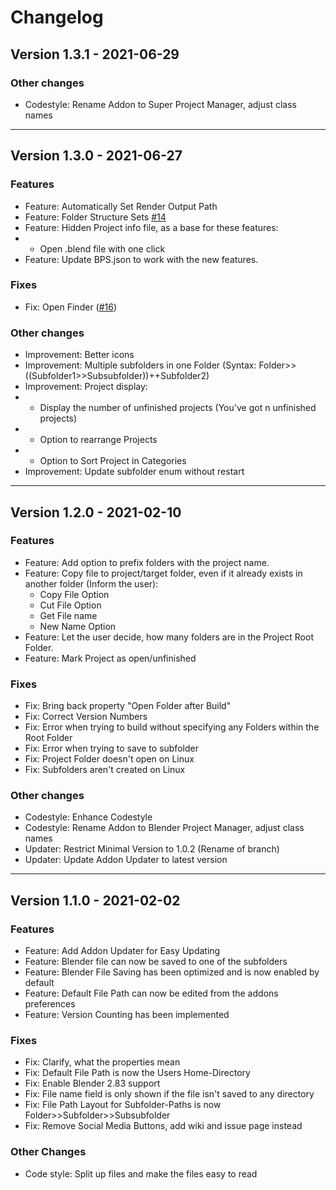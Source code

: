 # Changelog

## Version 1.3.1 - 2021-06-29
### Other changes
- Codestyle: Rename Addon to Super Project Manager, adjust class names

---

## Version 1.3.0 - 2021-06-27
### Features
- Feature: Automatically Set Render Output Path
- Feature: Folder Structure Sets [#14](https://github.com/PidgeonTools/SuperProjectManager/issues/14)
- Feature: Hidden Project info file, as a base for these features:
- - Open .blend file with one click
- Feature: Update BPS.json to work with the new features.

### Fixes
- Fix: Open Finder ([#16](https://github.com/PidgeonTools/SuperProjectManager/issues/16))

### Other changes
- Improvement: Better icons
- Improvement: Multiple subfolders in one Folder (Syntax: Folder>>((Subfolder1>>Subsubfolder))++Subfolder2)
- Improvement: Project display:
- - Display the number of unfinished projects (You've got n unfinished projects)
- - Option to rearrange Projects
- - Option to Sort Project in Categories
- Improvement: Update subfolder enum without restart

---

## Version 1.2.0 - 2021-02-10
### Features
- Feature: Add option to prefix folders with the project name.
- Feature: Copy file to project/target folder, even if it already exists in another folder (Inform the user):
    - Copy File Option
    - Cut File Option
    - Get File name
    - New Name Option
- Feature: Let the user decide, how many folders are in the Project Root Folder.
- Feature: Mark Project as open/unfinished

### Fixes
- Fix: Bring back property "Open Folder after Build"
- Fix: Correct Version Numbers
- Fix: Error when trying to build without specifying any Folders within the Root Folder
- Fix: Error when trying to save to subfolder
- Fix: Project Folder doesn't open on Linux
- Fix: Subfolders aren't created on Linux

### Other changes
- Codestyle: Enhance Codestyle
- Codestyle: Rename Addon to Blender Project Manager, adjust class names
- Updater: Restrict Minimal Version to 1.0.2 (Rename of branch)
- Updater: Update Addon Updater to latest version

---

## Version 1.1.0 - 2021-02-02
### Features
- Feature: Add Addon Updater for Easy Updating
- Feature: Blender file can now be saved to one of the subfolders
- Feature: Blender File Saving has been optimized and is now enabled by default
- Feature: Default File Path can now be edited from the addons preferences
- Feature: Version Counting has been implemented

### Fixes
- Fix: Clarify, what the properties mean
- Fix: Default File Path is now the Users Home-Directory
- Fix: Enable Blender 2.83 support
- Fix: File name field is only shown if the file isn't saved to any directory
- Fix: File Path Layout for Subfolder-Paths is now Folder>>Subfolder>>Subsubfolder
- Fix: Remove Social Media Buttons, add wiki and issue page instead

### Other Changes
- Code style: Split up files and make the files easy to read

